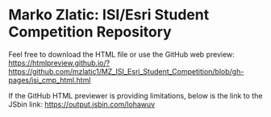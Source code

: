 # Marko Zlatic: ISI/Esri Student Competition Repository
Feel free to download the HTML file or use the GitHub web preview: https://htmlpreview.github.io/?https://github.com/mzlatic1/MZ_ISI_Esri_Student_Competition/blob/gh-pages/isi_cmp_html.html

If the GitHub HTML previewer is providing limitations, below is the link to the JSbin link:
https://output.jsbin.com/lohawuv
